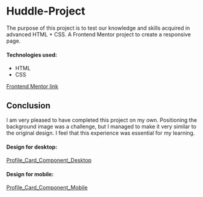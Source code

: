 # Huddle-Project

The purpose of this project is to test our knowledge and skills acquired in advanced HTML + CSS.
A Frontend Mentor project to create a responsive page.

#### Technologies used:
*  HTML
*  CSS

[Frontend Mentor link](https://www.frontendmentor.io/challenges/profile-card-component-cfArpWshJ)

## Conclusion

I am very pleased to have completed this project on my own.
Positioning the background image was a challenge, but I managed to make it very similar to the original design.
I feel that this experience was essential for my learning.


#### Design for desktop:
[Profile_Card_Component_Desktop](./design/desktop-design.jpg)

#### Design for mobile:
[Profile_Card_Component_Mobile](./design/mobile-design.jpg)


